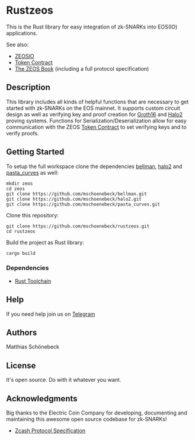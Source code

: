 # Rustzeos

This is the Rust library for easy integration of zk-SNARKs into EOS(IO) applications.

See also:
- [ZEOSIO](https://github.com/mschoenebeck/zeosio/)
- [Token Contract](https://github.com/mschoenebeck/thezeostoken/)
- [The ZEOS Book](https://mschoenebeck.github.io/zeos-orchard/) (including a full protocol specification)

## Description
This library includes all kinds of helpful functions that are necessary to get started with zk-SNARKs on the EOS mainnet. It supports custom circuit design as well as verifying key and proof creation for [Groth16](https://electriccoin.co/blog/bellman-zksnarks-in-rust/) and [Halo2](https://zcash.github.io/halo2/index.html) proving systems. Functions for Serialization/Deserialization allow for easy communication with the ZEOS [Token Contract](https://github.com/mschoenebeck/thezeostoken/) to set verifying keys and to verify proofs.

## Getting Started

To setup the full workspace clone the dependencies [bellman](https://github.com/mschoenebeck/bellman), [halo2](https://github.com/mschoenebeck/halo2) and [pasta_curves](https://github.com/mschoenebeck/pasta_curves) as well:

```
mkdir zeos
cd zeos
git clone https://github.com/mschoenebeck/bellman.git
git clone https://github.com/mschoenebeck/halo2.git
git clone https://github.com/mschoenebeck/pasta_curves.git
```

Clone this repository:

```
git clone https://github.com/mschoenebeck/rustzeos.git
cd rustzeos
```

Build the project as Rust library:

```
cargo build
```

### Dependencies

- [Rust Toolchain](https://www.rust-lang.org/tools/install)

## Help
If you need help join us on [Telegram](https://t.me/ZeosOnEos)

## Authors

Matthias Schönebeck

## License

It's open source. Do with it whatever you want.

## Acknowledgments

Big thanks to the Electric Coin Company for developing, documenting and maintaining this awesome open source codebase for zk-SNARKs!

* [Zcash Protocol Specification](https://zips.z.cash/protocol/protocol.pdf)